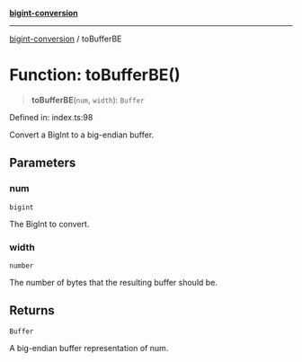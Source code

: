 [**bigint-conversion**](../README.md)

***

[bigint-conversion](../README.md) / toBufferBE

# Function: toBufferBE()

> **toBufferBE**(`num`, `width`): `Buffer`

Defined in: index.ts:98

Convert a BigInt to a big-endian buffer.

## Parameters

### num

`bigint`

The BigInt to convert.

### width

`number`

The number of bytes that the resulting buffer should be.

## Returns

`Buffer`

A big-endian buffer representation of num.
